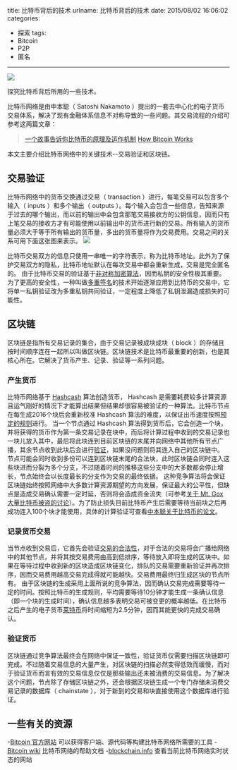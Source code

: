 title: 比特币背后的技术
urlname: 比特币背后的技术
date: 2015/08/02 16:06:02
categories:
- 探索
tags:
- Bitcoin
- P2P
- 匿名

---
![](https://image.covertness.cn/bitcoin_3e7d24fd34c75dde196056a412f94563.jpg)

探究比特币背后所用的一些技术。
<!-- more -->

比特币网络是由中本聪（ Satoshi Nakamoto ）提出的一套去中心化的电子货币交易体系，解决了现有金融体系信息不对称导致的一些问题。其交易流程的介绍可参考这两篇文章：
> [一个故事告诉你比特币的原理及运作机制](http://blog.codinglabs.org/articles/bitcoin-mechanism-make-easy.html)
> [How Bitcoin Works](http://chimera.labs.oreilly.com/books/1234000001802/ch02.html)

本文主要介绍比特币网络中的关键技术--交易验证和区块链。

## 交易验证
比特币网络中的货币交换通过交易（ transaction ）进行，每笔交易可以包含多个输入（ inputs ）和多个输出（ outputs ）。每个输入会包含一些信息，告知来源于过去的哪个输出，而以前的输出中会包含那笔交易接收方的公钥信息，因而只有上笔交易的接收方才有可能使用以前输出中的货币进行新的交易。所有输入的货币量必须大于等于所有输出的货币量，多出的货币量将作为交易费用。交易之间的关系可用下面这张图来表示。
![](http://orm-chimera-prod.s3.amazonaws.com/1234000001802/images/msbt_0210.png)

比特币交易双方的信息只使用一串唯一的字符表示，称为比特币地址。此外为了保护交易双方的隐私，比特币地址默认在每次交易中都会重新生成，交易是完全匿名的。
由于比特币交易的验证基于[非对称加密算法](http://baike.baidu.com/view/1490349.htm)，因而私钥的安全性极其重要。为了更高的安全性，一种叫做[多重签名](https://en.bitcoin.it/wiki/Address#Multi-signature_addresses)的技术开始逐渐应用到比特币的交易中，它将单一私钥验证改为多重私钥共同验证，一定程度上降低了私钥泄漏造成损失的可能性。

## 区块链
区块链是指所有交易记录的集合，由于交易记录被成块成块（ block ）的存储且按时间顺序连在一起所以叫做区块链。区块链技术是比特币最重要的创新，也是其核心所在。它解决了货币产生、记录、验证等一系列问题。

### 产生货币
比特币网络基于 [Hashcash](http://www.hashcash.org) 算法创造货币， Hashcash 是需要耗费较多计算资源且运气刚好的情况下才能算出结果但结果却很容易被验证的一种算法。比特币节点在每生成2016个块后会重新校准 Hashcash 算法的难度，以保证出币速度按照[预定的规则](https://en.bitcoin.it/wiki/Introduction#Creation_of_coins)进行。
当一个节点通过 Hashcash 算法得到货币后，它会创造一个块，并将获得的货币作为第一条交易记录在块中，而后将计算过程中收到的交易记录也一块儿放入其中，最后将此块连到目前区块链的末尾并向网络中其他所有节点广播，其余节点收到此块后会进行[验证](https://en.bitcoin.it/wiki/Protocol_rules#.22block.22_messages)，如果没问题则将其连入自己的区块链中。
节点可能会同时收到多份可以连到区块链末尾的合法块，此时区块链会同时连入这些块进而分裂为多个分支，不过随着时间的推移这些分支中的大多数都会停止增长，节点始终会以长度最长的分支作为交易的最终依据。
这种竞争算法将会保证区块链始终按照网络中大多数计算资源期望的方向发展，保证最大的公平性，但缺点是造成交易确认需要一定时延，否则将会造成资金流失（可参考[关于 Mt. Gox 大量比特币被盗的讨论](http://www.coindesk.com/gavin-andresen-jeff-garzik-mt-gox-wrong-bitcoin-isnt-broken/)）。为了防止损失目前比特币产生后需要等待当前块之后再成功连入100个块才能使用，具体的计算验证可查看[中本聪关于比特币的论文](https://bitcoin.org/bitcoin.pdf)。

### 记录货币交易
当节点收到交易后，它首先会验证[交易的合法性](https://en.bitcoin.it/wiki/Protocol_rules#.22tx.22_messages)，对于合法的交易将会广播给网络中的其他节点，并将其按交易费用由高到低排序，等待放入即将生成的区块中。如果在等待过程中收到新的区块造成区块链变化，排队的交易需要重新验证并再次排序，因而交易费用越高交易完成得就可能越快。交易费用最终归生成区块的节点所有。
由于区块链的生成采用上面所说的竞争算法，因而确认交易完成需要等待一定的时间。按照比特币的生成规则，平均需要等待10分钟才能生成一条确认信息（即一个块的生成时间），确认信息越多表明交易可被变更的概率越低。在比特币之后产生的电子货币[莱特币](http://baike.baidu.com/view/10604448.htm)将时间缩短为2.5分钟，因而其能更快的完成交易确认。

### 验证货币
区块链通过竞争算法最终会在网络中保证一致性，验证货币仅需要扫描区块链即可完成。不过随着交易信息的大量产生，对区块链的扫描必然变得低效而缓慢，而对于验证货币而言有效的交易信息仅仅是那些输出还未被消费的交易信息。为了解决这个问题，节点除了存储区块链之外，还会根据区块链生成一个专门存储未消费交易记录的数据库（ chainstate ），对于新到的交易和块直接使用这个数据库进行验证。

## 一些有关的资源
-[Bitcoin 官方网站](https://bitcoin.org) 可以获得客户端、源代码等构建比特币网络所需要的工具
-[Bitcoin wiki](https://en.bitcoin.it) 比特币网络的帮助文档
-[blockchain.info](https://blockchain.info) 查看当前比特币网络实时状态的网站
